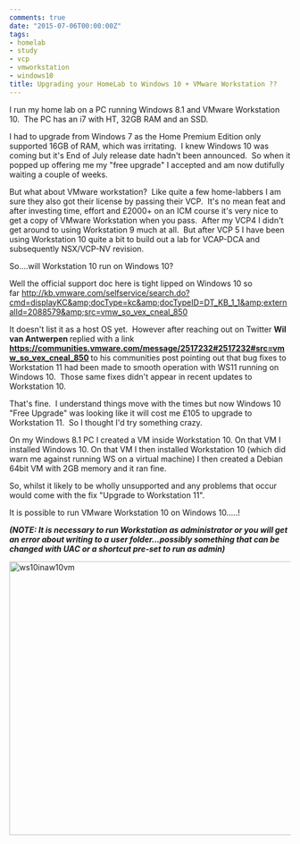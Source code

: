 ```yaml
---
comments: true
date: "2015-07-06T00:00:00Z"
tags:
- homelab
- study
- vcp
- vmworkstation
- windows10
title: Upgrading your HomeLab to Windows 10 + VMware Workstation ??
---
```

I run my home lab on a PC running Windows 8.1 and VMware Workstation 10.  The PC has an i7 with HT, 32GB RAM and an SSD.

I had to upgrade from Windows 7 as the Home Premium Edition only supported 16GB of RAM, which was irritating.  I knew Windows 10 was coming but it's End of July release date hadn't been announced.  So when it popped up offering me my "free upgrade" I accepted and am now dutifully waiting a couple of weeks.

But what about VMware workstation?  Like quite a few home-labbers I am sure they also got their license by passing their VCP.  It's no mean feat and after investing time, effort and £2000+ on an ICM course it's very nice to get a copy of VMware Workstation when you pass.  After my VCP4 I didn't get around to using Workstation 9 much at all.  But after VCP 5 I have been using Workstation 10 quite a bit to build out a lab for VCAP-DCA and subsequently NSX/VCP-NV revision.

So....will Workstation 10 run on Windows 10?

Well the official support doc here is tight lipped on Windows 10 so far <a href="http://kb.vmware.com/selfservice/search.do?cmd=displayKC&amp;docType=kc&amp;docTypeID=DT_KB_1_1&amp;externalId=2088579&amp;src=vmw_so_vex_cneal_850">http://kb.vmware.com/selfservice/search.do?cmd=displayKC&amp;docType=kc&amp;docTypeID=DT_KB_1_1&amp;externalId=2088579&amp;src=vmw_so_vex_cneal_850</a>

It doesn't list it as a host OS yet.  However after reaching out on Twitter <b>Wil van Antwerpen </b>replied with a link<b>
<a href="https://communities.vmware.com/message/2517232#2517232#src=vmw_so_vex_cneal_850">https://communities.vmware.com/message/2517232#2517232#src=vmw_so_vex_cneal_850
</a></b>to his communities post pointing out that bug fixes to Workstation 11 had been made to smooth operation with WS11 running on Windows 10.  Those same fixes didn't appear in recent updates to Workstation 10.

That's fine.  I understand things move with the times but now Windows 10 "Free Upgrade" was looking like it will cost me £105 to upgrade to Workstation 11.  So I thought I'd try something crazy.

On my Windows 8.1 PC I created a VM inside Workstation 10.
On that VM I installed Windows 10.
On that VM I then installed Workstation 10 (which did warn me against running WS on a virtual machine)
I then created a Debian 64bit VM with 2GB memory and it ran fine.

So, whilst it likely to be wholly unsupported and any problems that occur would come with the fix "Upgrade to Workstation 11".

It is possible to run VMware Workstation 10 on Windows 10.....!

<em><strong>(NOTE: It is necessary to run Workstation as administrator or you will get an error about writing to a user folder...possibly something that can be changed with UAC or a shortcut pre-set to run as admin)</strong></em>

<a href="https://chrisneale.files.wordpress.com/2015/07/ws10inaw10vm.png"><img class="alignnone size-full wp-image-256" src="https://chrisneale.files.wordpress.com/2015/07/ws10inaw10vm.png" alt="ws10inaw10vm" width="660" height="490" /></a>
